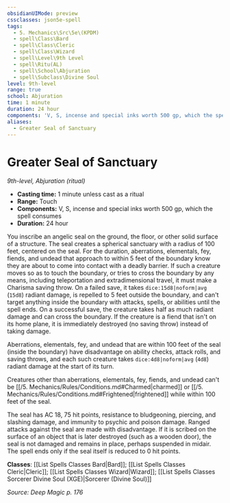 ```yaml
---
obsidianUIMode: preview
cssclasses: json5e-spell
tags:
  - 5. Mechanics\Src\5e\(KPDM)
  - spell\Class\Bard
  - spell\Class\Cleric
  - spell\Class\Wizard
  - spell\Level\9th Level
  - spell\Ritu(AL)
  - spell\School\Abjuration
  - spell\Subclass\Divine Soul
level: 9th-level
range: true
school: Abjuration
time: 1 minute
duration: 24 hour
components: 'V, S, incense and special inks worth 500 gp, which the spell consumes'
aliases:
  - Greater Seal of Sanctuary
---
```

# Greater Seal of Sanctuary
*9th-level, Abjuration (ritual)*  

- **Casting time:** 1 minute unless cast as a ritual
- **Range:** Touch
- **Components:** V, S, incense and special inks worth 500 gp, which the spell consumes
- **Duration:** 24 hour

You inscribe an angelic seal on the ground, the floor, or other solid surface of a structure. The seal creates a spherical sanctuary with a radius of 100 feet, centered on the seal. For the duration, aberrations, elementals, fey, fiends, and undead that approach to within 5 feet of the boundary know they are about to come into contact with a deadly barrier. If such a creature moves so as to touch the boundary, or tries to cross the boundary by any means, including teleportation and extradimensional travel, it must make a Charisma saving throw. On a failed save, it takes `dice:15d8|noform|avg` (`15d8`) radiant damage, is repelled to 5 feet outside the boundary, and can't target anything inside the boundary with attacks, spells, or abilities until the spell ends. On a successful save, the creature takes half as much radiant damage and can cross the boundary. If the creature is a fiend that isn't on its home plane, it is immediately destroyed (no saving throw) instead of taking damage.

Aberrations, elementals, fey, and undead that are within 100 feet of the seal (inside the boundary) have disadvantage on ability checks, attack rolls, and saving throws, and each such creature takes `dice:4d8|noform|avg` (`4d8`) radiant damage at the start of its turn.

Creatures other than aberrations, elementals, fey, fiends, and undead can't be [[/5. Mechanics/Rules/Conditions.md#Charmed\|charmed]] or [[/5. Mechanics/Rules/Conditions.md#Frightened\|frightened]] while within 100 feet of the seal.

The seal has AC 18, 75 hit points, resistance to bludgeoning, piercing, and slashing damage, and immunity to psychic and poison damage. Ranged attacks against the seal are made with disadvantage. If it is scribed on the surface of an object that is later destroyed (such as a wooden door), the seal is not damaged and remains in place, perhaps suspended in midair. The spell ends only if the seal itself is reduced to 0 hit points.

**Classes**: [[List Spells Classes Bard\|Bard]]; [[List Spells Classes Cleric\|Cleric]]; [[List Spells Classes Wizard\|Wizard]]; [[List Spells Classes Sorcerer Divine Soul (XGE)\|Sorcerer (Divine Soul)]]

*Source: Deep Magic p. 176*
